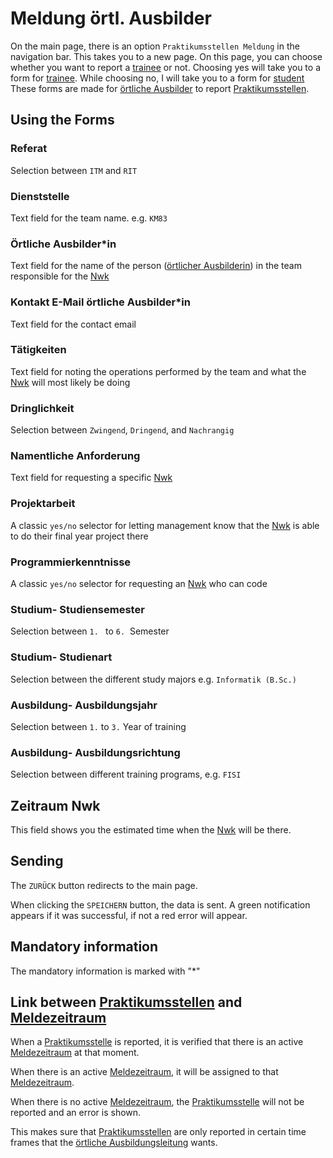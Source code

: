 # Meldung örtl. Ausbilder

On the main page, there is an option `Praktikumsstellen Meldung` in the navigation bar.
This takes you to a new page.
On this page, you can choose whether you want to report a [trainee](./../glossary.md#auszubildende) or not.
Choosing yes will take you to a form for [trainee](./../glossary.md#auszubildende). While choosing no, I will take you to a form for [student](./../glossary.md#studentin)
These forms are made for [örtliche Ausbilder](./../glossary.md#ortliche-ausbilderin) to report [Praktikumsstellen](./../glossary.md#praktikumsstelle).

## Using the Forms

### Referat

Selection between `ITM` and `RIT`

### Dienststelle

Text field for the team name. e.g. `KM83`

### Örtliche Ausbilder*in

Text field for the name of the person ([örtlicher Ausbilderin](./../glossary.md#ortliche-ausbilderin)) in the team responsible for the [Nwk](./../glossary.md#nwk)

### Kontakt E-Mail örtliche Ausbilder*in

Text field for the contact email

### Tätigkeiten

Text field for noting the operations performed by the team and what the [Nwk](./../glossary.md#nwk) will most likely be doing

### Dringlichkeit

Selection between `Zwingend`, `Dringend`, and `Nachrangig`

### Namentliche Anforderung

Text field for requesting a specific [Nwk](./../glossary.md#nwk)

### Projektarbeit

A classic `yes/no` selector for letting management know that the [Nwk](./../glossary.md#nwk) is
able to do their final year project there

### Programmierkenntnisse

A classic `yes/no` selector for requesting an [Nwk](./../glossary.md#nwk) who can code

### Studium- Studiensemester

Selection between `1. ` to `6.`  Semester

### Studium- Studienart

Selection between the different study majors e.g. `Informatik (B.Sc.)`

### Ausbildung- Ausbildungsjahr

Selection between `1.` to `3.` Year of training

### Ausbildung- Ausbildungsrichtung

Selection between different training programs, e.g. `FISI`

## Zeitraum Nwk

This field shows you the estimated time when the [Nwk](./../glossary.md#nwk) will be there.

## Sending

The `ZURÜCK` button redirects to the main page.

When clicking the `SPEICHERN` button, the data is sent.
A green notification appears if it was successful, if not a red error will appear.

## Mandatory information

The mandatory information is marked with "*"

## Link between [Praktikumsstellen](../glossary.md#praktikumsstelle) and [Meldezeitraum](../glossary.md#meldezeitraum)
When a [Praktikumsstelle](../glossary.md#praktikumsstelle) is reported, it is verified that there is an active [Meldezeitraum](../glossary.md#meldezeitraum) at that moment.

When there is an active [Meldezeitraum](../glossary.md#meldezeitraum), it will be assigned to that [Meldezeitraum](../glossary.md#meldezeitraum).

When there is no active [Meldezeitraum](../glossary.md#meldezeitraum), the [Praktikumsstelle](../glossary.md#praktikumsstelle) will not be reported and an error is shown.

This makes sure that [Praktikumsstellen](../glossary.md#praktikumsstelle) are only reported in certain time frames that the [örtliche Ausbildungsleitung](../glossary.md#ortliche-ausbildungsleitung) wants.